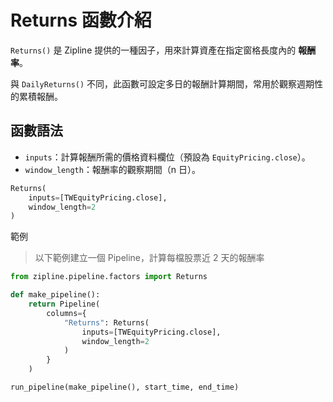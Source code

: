 # Returns 函數介紹

`Returns()` 是 Zipline 提供的一種因子，用來計算資產在指定窗格長度內的 **報酬率**。

與 `DailyReturns()` 不同，此函數可設定多日的報酬計算期間，常用於觀察週期性的累積報酬。

## 函數語法

- `inputs`：計算報酬所需的價格資料欄位（預設為 `EquityPricing.close`）。  
- `window_length`：報酬率的觀察期間（n 日）。

```python
Returns(
    inputs=[TWEquityPricing.close],
    window_length=2
)
```
範例

> 以下範例建立一個 Pipeline，計算每檔股票近 2 天的報酬率
```python
from zipline.pipeline.factors import Returns

def make_pipeline():
    return Pipeline(
        columns={
            "Returns": Returns(
                inputs=[TWEquityPricing.close],
                window_length=2
            )
        }
    )

run_pipeline(make_pipeline(), start_time, end_time)

```